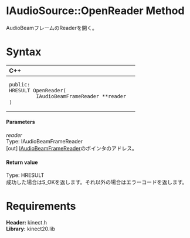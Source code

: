 IAudioSource::OpenReader Method  
===============================  

AudioBeamフレームのReaderを開く。 <span id="syntaxSection"></span>

Syntax  
======  

<table>
<colgroup>
<col width="100%" />
</colgroup>
<thead>
<tr class="header">
<th align="left">C++</th>
</tr>
</thead>
<tbody>
<tr class="odd">
<td align="left"><pre><code>public:  
HRESULT OpenReader(  
         IAudioBeamFrameReader **reader  
)</code></pre></td>
</tr>
</tbody>
</table>

<span id="ID4EG"></span>
#### Parameters  

*reader*    
Type: IAudioBeamFrameReader  
[out] [IAudioBeamFrameReader](../../IAudioBeamFrameReader.md)のポインタのアドレス。  

<span id="ID4EP"></span>
#### Return value  

Type: HRESULT  
成功した場合はS\_OKを返します。それ以外の場合はエラーコードを返します。  

<span id="requirements"></span>

Requirements  
============  

**Header:** kinect.h  
**Library:** kinect20.lib  



<!--Please do not edit the data in the comment block below.-->
<!--
TOCTitle : OpenReader Method
RLTitle : IAudioSource::OpenReader Method
KeywordK : OpenReader method
KeywordK : IAudioSource::OpenReader method
KeywordF : IAudioSource::OpenReader
KeywordF : OpenReader
KeywordF : Microsoft.Kinect.kinect.IAudioSource.OpenReader(IAudioBeamFrameReader@)
KeywordA : M:Microsoft.Kinect.kinect.IAudioSource.OpenReader(IAudioBeamFrameReader@)
AssetID : M:Microsoft.Kinect.kinect.IAudioSource.OpenReader(IAudioBeamFrameReader@)
Locale : en-us
CommunityContent : 1
APIType : Managed
APILocation : 
APIName : Microsoft.Kinect.kinect.IAudioSource::OpenReader
TargetOS : Windows
TopicType : kbSyntax
DevLang : C++
DocSet : K4Wv2
ProjType : K4Wv2Proj
Technology : Kinect for Windows
Product : Kinect for Windows SDK v2
productversion : 20
-->
